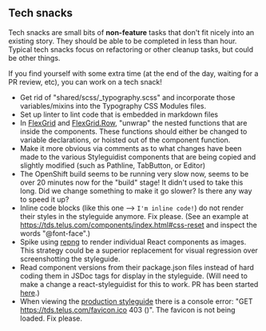 ## Tech snacks

Tech snacks are small bits of **non-feature** tasks that don't fit nicely into an existing story. They should be able to be
completed in less than hour. Typical tech snacks focus on refactoring or other cleanup tasks, but could be other things.

If you find yourself with some extra time (at the end of the day, waiting for a PR review, etc), you can work on a tech snack!

* Get rid of "shared/scss/\_typography.scss" and incorporate those variables/mixins into the Typography CSS Modules files.
* Set up linter to lint code that is embedded in markdown files
* In [FlexGrid](https://github.com/telusdigital/tds/blob/master/packages/FlexGrid/FlexGrid.jsx#L20-L21) and [FlexGrid.Row](https://github.com/telusdigital/tds/blob/master/packages/FlexGrid/Row/Row.jsx#L13-L29),
  "unwrap" the nested functions that are inside the components. These functions should either be changed to variable declarations, or hoisted out of the component function.
* Make it more obvious via comments as to what changes have been made to the various Styleguidist components that are being copied and slightly modified (such as Pathline, TabButton, or Editor)
* The OpenShift build seems to be running very slow now, seems to be over 20 minutes now for the "build" stage! It didn't used to take this long. Did we change something to make it go slower? Is there any way to speed it up?
* Inline code blocks (like this one --> `I'm inline code!`) do not render their styles in the styleguide anymore. Fix please. (See an example at <https://tds.telus.com/components/index.html#css-reset> and inspect the words "@font-face".)
* Spike using [repng](https://github.com/jxnblk/repng) to render individual React components as images. This strategy could be a superior replacement for visual regression over screenshotting the styleguide.
* Read component versions from their package.json files instead of hard coding them in JSDoc tags for display in the styleguide. (Will need to make a change a react-styleguidist for this to work. PR has been started [here](https://github.com/styleguidist/react-styleguidist/pull/868).)
* When viewing the [production styleguide](https://tds.telus.com/components/index.html) there is a console error: "GET https://tds.telus.com/favicon.ico 403 ()". The favicon is not being loaded. Fix please.
